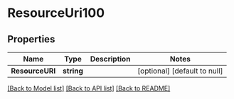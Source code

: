 # ResourceUri100

## Properties
Name | Type | Description | Notes
------------ | ------------- | ------------- | -------------
**ResourceURI** | **string** |  | [optional] [default to null]

[[Back to Model list]](../README.md#documentation-for-models) [[Back to API list]](../README.md#documentation-for-api-endpoints) [[Back to README]](../README.md)

